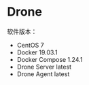 # Drone

软件版本：

- CentOS 7
- Docker 19.03.1
- Docker Compose 1.24.1
- Drone Server latest
- Drone Agent latest
